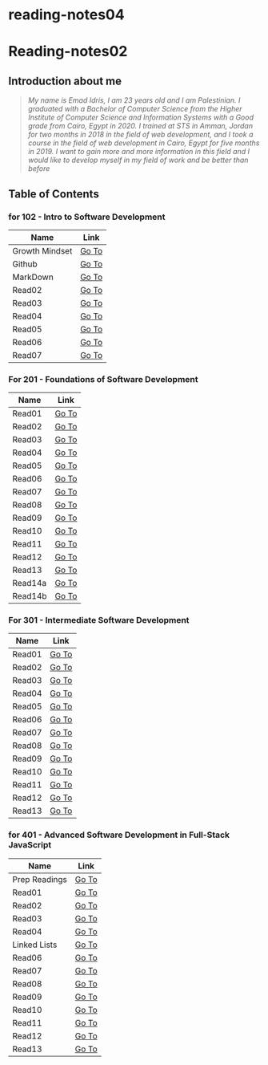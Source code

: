 # reading-notes04

# Reading-notes02

## Introduction about me
> *My name is Emad Idris, I am 23 years old and I am Palestinian. I graduated with a Bachelor of Computer Science from the Higher Institute of Computer Science and Information Systems with a Good grade from Cairo, Egypt in 2020. I trained at STS in Amman, Jordan for two months in 2018 in the field of web development, and I took a course in the field of web development in Cairo, Egypt for five months in 2019. I want to gain more and more information in this field and I would like to develop myself in my field of work and be better than before*


## Table of Contents


### for 102 - Intro to Software Development

Name | Link 
-----| -----
Growth Mindset | [Go To](https://emadidris.github.io/reading-notes04/102/GrowthMindset)
Github         | [Go To](https://emadidris.github.io/reading-notes04/102/Github)
MarkDown       | [Go To](https://emadidris.github.io/reading-notes04/102/MarkDown)
Read02         | [Go To](https://emadidris.github.io/reading-notes04/102/Read02)
Read03         | [Go To](https://emadidris.github.io/reading-notes04/102/Read03)
Read04         | [Go To](https://emadidris.github.io/reading-notes04/102/Read04)
Read05         | [Go To](https://emadidris.github.io/reading-notes04/102/Read05)
Read06         | [Go To](https://emadidris.github.io/reading-notes04/102/Read06)
Read07         | [Go To](https://emadidris.github.io/reading-notes04/102/Read07)

### For 201 - Foundations of Software Development

Name | Link 
-----| -----
Read01         | [Go To](https://emadidris.github.io/reading-notes04/201/class-01)
Read02         | [Go To](https://emadidris.github.io/reading-notes04/201/class-02)
Read03         | [Go To](https://emadidris.github.io/reading-notes04/201/class-03)
Read04         | [Go To](https://emadidris.github.io/reading-notes04/201/class-04)
Read05         | [Go To](https://emadidris.github.io/reading-notes04/201/class-05)
Read06         | [Go To](https://emadidris.github.io/reading-notes04/201/class-06)
Read07         | [Go To](https://emadidris.github.io/reading-notes04/201/class-07)                        
Read08         | [Go To](https://emadidris.github.io/reading-notes04/201/class-08)
Read09         | [Go To](https://emadidris.github.io/reading-notes04/201/class-09)
Read10         | [Go To](https://emadidris.github.io/reading-notes04/201/class-10)
Read11         | [Go To](https://emadidris.github.io/reading-notes04/201/class-11)
Read12         | [Go To](https://emadidris.github.io/reading-notes04/201/class-12)
Read13         | [Go To](https://emadidris.github.io/reading-notes04/201/class-13)
Read14a        | [Go To](https://emadidris.github.io/reading-notes04/201/class-14a)
Read14b        | [Go To](https://emadidris.github.io/reading-notes04/201/class-14b)

### For 301 - Intermediate Software Development

Name | Link 
-----| -----
Read01         | [Go To](https://emadidris.github.io/reading-notes04/301/class-01)
Read02         | [Go To](https://emadidris.github.io/reading-notes04/301/class-02)
Read03         | [Go To](https://emadidris.github.io/reading-notes04/301/class-03)
Read04         | [Go To](https://emadidris.github.io/reading-notes04/301/class-04)
Read05         | [Go To](https://emadidris.github.io/reading-notes04/301/class-05)
Read06         | [Go To](https://emadidris.github.io/reading-notes04/301/class-06)
Read07         | [Go To](https://emadidris.github.io/reading-notes04/301/class-07)
Read08         | [Go To](https://emadidris.github.io/reading-notes04/301/class-08)
Read09         | [Go To](https://emadidris.github.io/reading-notes04/301/class-09)
Read10         | [Go To](https://emadidris.github.io/reading-notes04/301/class-10)
Read11         | [Go To](https://emadidris.github.io/reading-notes04/301/class-11)
Read12         | [Go To](https://emadidris.github.io/reading-notes04/301/class-12)
Read13         | [Go To](https://emadidris.github.io/reading-notes04/301/class-13)

### for 401 - Advanced Software Development in Full-Stack JavaScript

Name | Link 
-----| -----
Prep Readings | [Go To](https://emadidris.github.io/reading-notes04/401/prep-01)
Read01        | [Go To](https://emadidris.github.io/reading-notes04/401/read01)
Read02        | [Go To](https://emadidris.github.io/reading-notes04/401/read02)
Read03        | [Go To](https://emadidris.github.io/reading-notes04/401/read03)
Read04        | [Go To](https://emadidris.github.io/reading-notes04/401/read04)
Linked Lists  | [Go To](https://emadidris.github.io/reading-notes04/401/read05)
Read06        | [Go To](https://emadidris.github.io/reading-notes04/401/read06)
Read07        | [Go To](https://emadidris.github.io/reading-notes04/401/read07)
Read08        | [Go To](https://emadidris.github.io/reading-notes04/401/read08)
Read09        | [Go To](https://emadidris.github.io/reading-notes04/401/read09)
Read10        | [Go To](https://emadidris.github.io/reading-notes04/401/read10)
Read11        | [Go To](https://emadidris.github.io/reading-notes04/401/read11)
Read12        | [Go To](https://emadidris.github.io/reading-notes04/401/read12)
Read13        | [Go To](https://emadidris.github.io/reading-notes04/401/read13)









